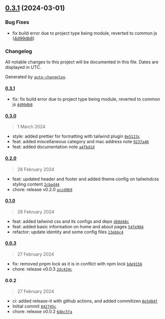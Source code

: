 

## [0.3.1](https://github.com/chof64/notes/compare/0.3.0...0.3.1) (2024-03-01)


### Bug Fixes

* fix build error due to project type being module, reverted to common js ([4d99db8](https://github.com/chof64/notes/commit/4d99db8bb846f5489b1686dcb27c794e409bd3f2))

### Changelog

All notable changes to this project will be documented in this file. Dates are displayed in UTC.

Generated by [`auto-changelog`](https://github.com/CookPete/auto-changelog).

#### [0.3.1](https://github.com/chof64/notes/compare/0.3.0...0.3.1)

- fix: fix build error due to project type being module, reverted to common js [`4d99db8`](https://github.com/chof64/notes/commit/4d99db8bb846f5489b1686dcb27c794e409bd3f2)

#### [0.3.0](https://github.com/chof64/notes/compare/0.2.0...0.3.0)

> 1 March 2024

- style: added prettier for formatting with tailwind plugin [`8e5123c`](https://github.com/chof64/notes/commit/8e5123c8e7279002e50b483f6e6b60340cc729d8)
- feat: added miscellaneous category and mac address note [`9237a46`](https://github.com/chof64/notes/commit/9237a46a4369ca9adb0509aa3175a6e7d068e453)
- feat: added documentation note [`a4fbd1d`](https://github.com/chof64/notes/commit/a4fbd1d134b721e2a6982a93c80b530bdd8996de)

#### [0.2.0](https://github.com/chof64/notes/compare/0.1.0...0.2.0)

> 28 February 2024

- feat: updated header and footer and added theme.config on tailwindcss styling content [`2cbad44`](https://github.com/chof64/notes/commit/2cbad44a501a529ddaba749ccd25f8f265d8c40d)
- chore: release v0.2.0 [`accd9b9`](https://github.com/chof64/notes/commit/accd9b934c95c40b7dbbc305b9bbfaa8fe9245dc)

#### [0.1.0](https://github.com/chof64/notes/compare/0.0.3...0.1.0)

> 28 February 2024

- feat: added tailwind css and its configs and deps [`d68d48c`](https://github.com/chof64/notes/commit/d68d48cfe87c8bb70ac0615510e7a942d69e1171)
- feat: added basic information on home and about pages [`54fe904`](https://github.com/chof64/notes/commit/54fe904eb959eb115ed989a5b721c728ef4bf677)
- refactor: update identity and some config files [`13ebbc4`](https://github.com/chof64/notes/commit/13ebbc4b2818d3a03db5f527ca92936f4421bd23)

#### [0.0.3](https://github.com/chof64/notes/compare/0.0.2...0.0.3)

> 27 February 2024

- fix: removed pnpm lock as it is in conflict with npm lock [`bde9156`](https://github.com/chof64/notes/commit/bde915678fb68bff21fc1c58e479766c2c05b239)
- chore: release v0.0.3 [`2dc424c`](https://github.com/chof64/notes/commit/2dc424c32dfca66e94b3357fab09545ddda5ad59)

#### 0.0.2

> 27 February 2024

- ci: added release-it with github actions, and added commitizen [`8e5d84f`](https://github.com/chof64/notes/commit/8e5d84f54a7bcf81dc8f1db68829a95f65e5e643)
- Initial commit [`842745c`](https://github.com/chof64/notes/commit/842745c17aa62d7e90cb046d4a2be055b6248a94)
- chore: release v0.0.2 [`64bc5fa`](https://github.com/chof64/notes/commit/64bc5fa53e1456e991220b4882bf7557062f9622)

